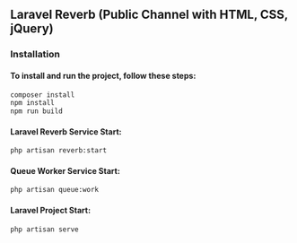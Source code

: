 ## Laravel Reverb (Public Channel with HTML, CSS, jQuery)
### Installation
#### To install and run the project, follow these steps:

```bash
composer install
npm install
npm run build
```
#### Laravel Reverb Service Start:
```bash
php artisan reverb:start
```

#### Queue Worker Service Start:
```bash
php artisan queue:work
```

#### Laravel Project Start:
```bash
php artisan serve
```
